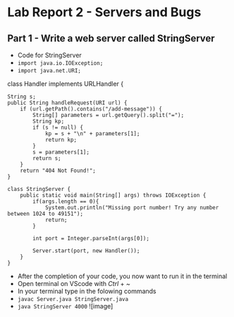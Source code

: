 # Lab Report 2 - Servers and Bugs
## Part 1 - Write a web server called StringServer
* Code for StringServer
* `import java.io.IOException;`
* `import java.net.URI;`

class Handler implements URLHandler {

    String s;
    public String handleRequest(URI url) {
        if (url.getPath().contains("/add-message")) {
            String[] parameters = url.getQuery().split("=");
            String kp;
            if (s != null) {
                kp = s + "\n" + parameters[1];
                return kp;
            }
            s = parameters[1];
            return s;
        }
        return "404 Not Found!";
    }

    class StringServer {
        public static void main(String[] args) throws IOException {
            if(args.length == 0){
                System.out.println("Missing port number! Try any number between 1024 to 49151");
                return;
            }
    
            int port = Integer.parseInt(args[0]);
    
            Server.start(port, new Handler());
        }
    }
* After the completion of your code, you now want to run it in the terminal
* Open terminal on VScode with *Ctrl* + *~*  
* In your terminal type in the folowing commands
* `javac Server.java StringServer.java`
* `java StringServer 4000`
![image]
